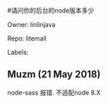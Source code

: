 #请问你的后台的node版本多少

Owner: linlinjava

Repo: litemall

Labels: 

## Muzm (21 May 2018)

node-sass 报错. 不适配node 8.X

